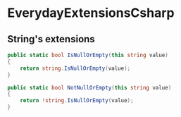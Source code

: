 # EverydayExtensionsCsharp


## String's extensions

```csharp
public static bool IsNullOrEmpty(this string value)
{
    return string.IsNullOrEmpty(value);
}
```

```csharp
public static bool NotNullOrEmpty(this string value)
{
    return !string.IsNullOrEmpty(value);
}
```